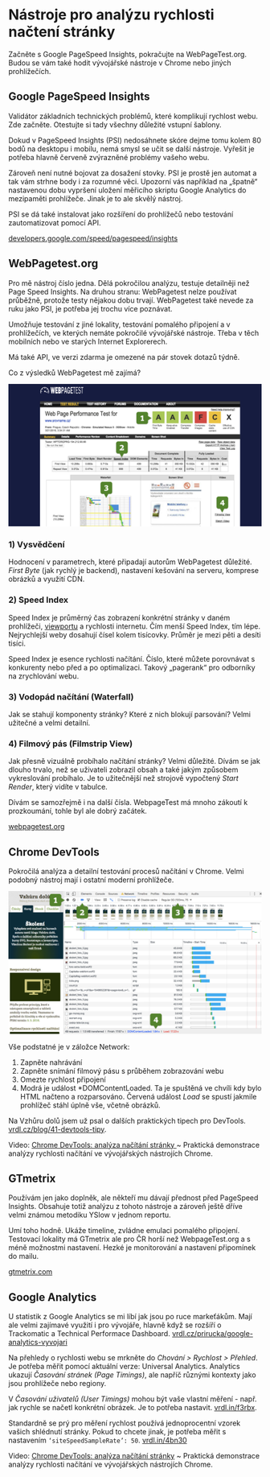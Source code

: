 # Nástroje pro analýzu rychlosti načtení stránky

Začněte s Google PageSpeed Insights, pokračujte na WebPageTest.org. Budou se vám také hodit vývojářské nástroje v Chrome nebo jiných prohlížečích. 

## Google PageSpeed Insights

Validátor základních technických problémů, které komplikují rychlost webu. Zde začněte. Otestujte si tady všechny důležité vstupní šablony. 

Dokud v PageSpeed Insights (PSI) nedosáhnete skóre dejme tomu kolem 80 bodů na desktopu i mobilu, nemá smysl se učit se další nástroje. Vyřešit je potřeba hlavně červeně zvýrazněné problémy vašeho webu.

Zároveň není nutné bojovat za dosažení stovky. PSI je prostě jen automat a tak vám strhne body i za rozumné věci. Upozorní vás například na „špatně“ nastavenou dobu vypršení uložení měřicího skriptu Google Analytics do mezipaměti prohlížeče. Jinak je to ale skvělý nástroj.

PSI se dá také instalovat jako rozšíření do prohlížečů nebo testování zautomatizovat pomocí API.

[developers.google.com/speed/pagespeed/insights](https://developers.google.com/speed/pagespeed/insights/?hl=cs)


## WebPagetest.org

Pro mě nástroj číslo jedna. Dělá pokročilou analýzu, testuje detailněji než Page Speed Insights. Na druhou stranu: WebPagetest nelze používat průběžně, protože testy nějakou dobu trvají. WebPagetest také nevede za ruku jako PSI, je potřeba jej trochu více poznávat.

Umožňuje testování z jiné lokality, testování pomalého připojení a v prohlížečích, ve kterých nemáte pokročilé vývojářské nástroje. Třeba v těch mobilních nebo ve starých Internet Explorerech.

Má také API, ve verzi zdarma je omezené na pár stovek dotazů týdně. 

Co z výsledků WebPagetest mě zajímá?

![WebPagetest.org stránka s výsledkem testu](dist/images/original/webpagetest-schema.jpg)

### 1) Vysvědčení

Hodnocení v parametrech, které připadají autorům WebPagetest důležité. *First Byte* (jak rychlý je backend), nastavení kešování na serveru, komprese obrázků a využití CDN.

### 2) Speed Index

Speed Index je průměrný čas zobrazení konkrétní stránky v daném prohlížeči, [viewportu](viewport-mobily.md) a rychlosti internetu. Čím menší Speed Index, tím lépe. Nejrychlejší weby dosahují čísel kolem tisícovky. Průměr je mezi pěti a desíti tisíci.

Speed Index je esence rychlosti načítání. Číslo, které můžete porovnávat s konkurenty nebo před a po optimalizaci. Takový „pagerank“ pro odborníky na zrychlování webu. 

### 3) Vodopád načítání (Waterfall)

Jak se stahují komponenty stránky? Které z nich blokují parsování? Velmi užitečné a velmi detailní.

### 4) Filmový pás (Filmstrip View)

Jak přesně vizuálně probíhalo načítání stránky? Velmi důležité. Dívám se jak dlouho trvalo, než se uživateli zobrazil obsah a také jakým způsobem vykreslování probíhalo. Je to užitečnější než strojově vypočtený *Start Render*, který vidíte v tabulce.

Dívám se samozřejmě i na další čísla. WebpageTest má mnoho zákoutí k prozkoumání, tohle byl ale dobrý začátek.  

[webpagetest.org](http://www.webpagetest.org/)

## Chrome DevTools

Pokročilá analýza a detailní testování procesů načítání v Chrome. Velmi podobný nástroj mají i ostatní moderní prohlížeče.

![Chrome DevTools a analýza rychlosti](dist/images/original/devtools-rychlost-schema.jpg)

Vše podstatné je v záložce Network:

1. Zapněte nahrávání
2. Zapněte snímání filmový pásu s průběhem zobrazování webu
3. Omezte rychlost připojení
4. Modrá je událost *DOMContentLoaded. Ta je spuštěná ve chvíli kdy bylo HTML načteno a rozparsováno. Červená událost *Load* se spustí jakmile prohlížeč stáhl úplně vše, včetně obrázků. 

Na Vzhůru dolů jsem už psal o dalších praktických tipech pro DevTools. [vrdl.cz/blog/41-devtools-tipy](http://www.vzhurudolu.cz/blog/41-devtools-tipyblog/41-devtools-tipy).

<p class="video">
Video: <a href="https://www.youtube.com/watch?v=ewwHYkXmPpQ">Chrome DevTools: analýza načítání stránky </a> ~ Praktická demonstrace analýzy rychlosti načítání ve vývojářských nástrojích Chrome.
</p>

## GTmetrix

Používám jen jako doplněk, ale někteří mu dávají přednost před PageSpeed Insights. Obsahuje totiž analýzu z tohoto nástroje a zároveň ještě dříve velmi známou metodiku YSlow v jednom reportu.

Umí toho hodně. Ukáže timeline, zvládne emulaci pomalého připojení. Testovací lokality má GTmetrix ale pro ČR horší než WebpageTest.org a s méně možnostmi nastavení. Hezké je monitorování a nastavení připomínek do mailu.

[gtmetrix.com](https://gtmetrix.com/)

## Google Analytics

U statistik z Google Analytics se mi líbí jak jsou po ruce markeťákům. Mají ale velmi zajímavé využití i pro vývojáře, hlavně když se rozšíří o Trackomatic a Technical Performace Dashboard. [vrdl.cz/prirucka/google-analytics-vyvojari](http://www.vzhurudolu.cz/prirucka/google-analytics-vyvojari)

Na přehledy o rychlosti webu se mrkněte do *Chování > Rychlost > Přehled*. Je potřeba měřit pomocí aktuální verze: Universal Analytics. Analytics ukazují *Časování stránek (Page Timings)*, ale napříč různými kontexty jako jsou prohlížeče nebo regiony. 

V *Časování uživatelů (User Timings)* mohou být vaše vlastní měření - např. jak rychle se načetl konkrétní obrázek. Je to potřeba nastavit. [vrdl.in/f3rbx](https://developers.google.com/analytics/devguides/collection/analyticsjs/user-timings).

Standardně se prý pro měření rychlost používá jednoprocentní vzorek vašich shlédnutí stránky. Pokud to chcete jinak, je potřeba měřit s nastavením `‘siteSpeedSampleRate’: 50`. [vrdl.in/4bn30](http://www.ericmobley.net/measuring-performance-google-analytics/)

<p class="video">
Video: <a href="https://www.youtube.com/watch?v=ewwHYkXmPpQ">Chrome DevTools: analýza načítání stránky</a> ~ Praktická demonstrace analýzy rychlosti načítání ve vývojářských nástrojích Chrome.
</p>

